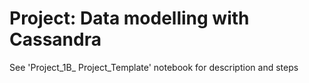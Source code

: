 # Project: Data modelling with Cassandra
 
See 'Project_1B_ Project_Template' notebook for description and steps
